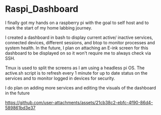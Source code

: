 # Raspi_Dashboard

I finally got my hands on a raspberry pi with the goal to self host and to mark the start of my home labbing journey.

I created a dashboard in bash to display current active/ inactive services, connected devices, different sessions, and btop to monitor processes and system health. In the future, I plan on attaching an E-ink screen for this dashboard to be displayed on so it won't require me to always check via SSH.

Tmux is used to split the screens as I am using a headless pi OS. The active.sh script is to refresh every 1 minute for up to date status on the services and to monitor logged in devices for security.

I do plan on adding more services and editing the visuals of the dashboard in the future



https://github.com/user-attachments/assets/21cb38c2-ebfc-4f90-86d4-589861bd3e37

